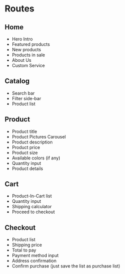 # Routes

## Home

- Hero Intro
- Featured products
- New products
- Products in sale
- About Us
- Custom Service

## Catalog

- Search bar
- Filter side-bar
- Product list

## Product

- Product title
- Product Pictures Carousel
- Product description
- Product price
- Product size
- Available colors (if any)
- Quantity input
- Product details

## Cart

- Product-In-Cart list
- Quantity input
- Shipping calculator
- Proceed to checkout

## Checkout

- Product list
- Shipping price
- Total to pay
- Payment method input
- Address confirmation
- Confirm purchase (just save the list as purchase list)